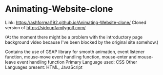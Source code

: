 # Animating-Website-clone


Link: https://ashforreal192.github.io/Animating-Website-clone/
Cloned version of https://sidcupfamilygolf.com/

(At the moment there might be a problem with the introductory page background video because I've been blocked by the original site somehow.)


Contains the use of GSAP library for smooth animation, event listener
function, mouse-move event handling function, mouse-enter and
mouse-leave event handling function
Primary Language used: CSS
Other Languages present: HTML, JavaScript

